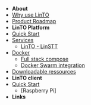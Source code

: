 - **About**
- [Why use LinTO](fr/why)
- [Product Roadmap](roadmap)
- **LinTO Platform**
- [Quick Start](services/quick-start)
- [Services](services/services)
    - [LinTO - LinSTT](services/linstt)
- [Docker](services/docker)
    - [Full stack compose](services/docker)
    - [Docker Swarm integration](services/docker)
- [Downloadable ressources](services/download)
- **LinTO client**
- [Quick Start](services/quick-start)
    - [Raspberry Pi]
- **Links**